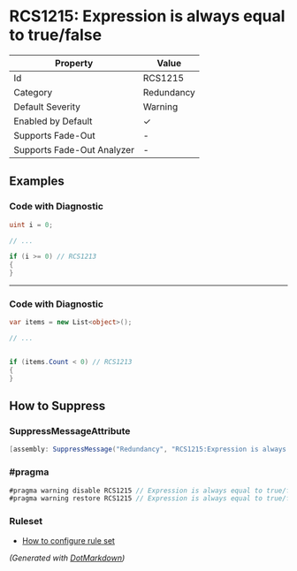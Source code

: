 # RCS1215: Expression is always equal to true/false

| Property                    | Value      |
| --------------------------- | ---------- |
| Id                          | RCS1215    |
| Category                    | Redundancy |
| Default Severity            | Warning    |
| Enabled by Default          | &#x2713;   |
| Supports Fade\-Out          | \-         |
| Supports Fade\-Out Analyzer | \-         |

## Examples

### Code with Diagnostic

```csharp
uint i = 0;

// ...

if (i >= 0) // RCS1213
{
}
```

- - -

### Code with Diagnostic

```csharp
var items = new List<object>();

// ...


if (items.Count < 0) // RCS1213
{
}
```

## How to Suppress

### SuppressMessageAttribute

```csharp
[assembly: SuppressMessage("Redundancy", "RCS1215:Expression is always equal to true/false.", Justification = "<Pending>")]
```

### \#pragma

```csharp
#pragma warning disable RCS1215 // Expression is always equal to true/false.
#pragma warning restore RCS1215 // Expression is always equal to true/false.
```

### Ruleset

* [How to configure rule set](../HowToConfigureAnalyzers.md)

*\(Generated with [DotMarkdown](http://github.com/JosefPihrt/DotMarkdown)\)*